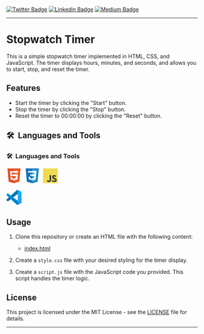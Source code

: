 [![Twitter Badge](https://img.shields.io/twitter/follow/halip26?style=social)](https://twitter.com/Halip26)
[![Linkedin Badge](https://img.shields.io/badge/-LinkedIn-0e76a8?style=flat-square&logo=Linkedin&logoColor=white)](https://www.linkedin.com/in/halipuddin/)
[![Medium Badge](https://img.shields.io/badge/medium-%2312100E.svg?&style=for-square&logo=medium&logoColor=white)](https://medium.com/@halip26)

---

# Stopwatch Timer

This is a simple stopwatch timer implemented in HTML, CSS, and JavaScript. The timer displays hours, minutes, and seconds, and allows you to start, stop, and reset the timer.

## Features

- Start the timer by clicking the "Start" button.
- Stop the timer by clicking the "Stop" button.
- Reset the timer to 00:00:00 by clicking the "Reset" button.

## 🛠 &nbsp;Languages and Tools

### 🛠 &nbsp;Languages and Tools

<p>
  <img src="https://github.com/devicons/devicon/blob/master/icons/html5/html5-original.svg" width="40" height="40"/>&nbsp;
  <img src="https://github.com/devicons/devicon/blob/master/icons/css3/css3-original.svg" width="40" height="40"/>&nbsp;
  <img src="https://github.com/devicons/devicon/blob/master/icons/javascript/javascript-original.svg" width="40" height="40"/>&nbsp;
</p>

<p>
<img src="https://github.com/devicons/devicon/blob/master/icons/vscode/vscode-original.svg" title="VSCode" alt="VSCode" width="40" height="40"/>&nbsp;
</p>

## Usage

1. Clone this repository or create an HTML file with the following content:
   - [index.html](index.html)

2. Create a `style.css` file with your desired styling for the timer display.

3. Create a `script.js` file with the JavaScript code you provided. This script handles the timer logic.

## License

This project is licensed under the MIT License - see the [LICENSE](LICENSE) file for details.

---
